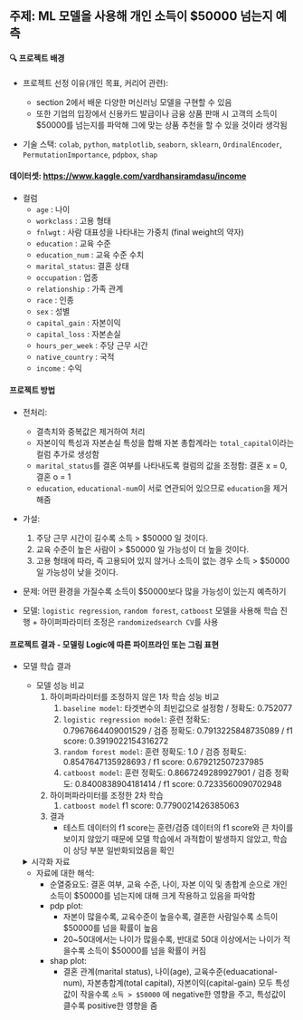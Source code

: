 ## 주제: ML 모델을 사용해 개인 소득이 $50000 넘는지 예측


#### 🔍 프로젝트 배경
- 프로젝트 선정 이유(개인 목표, 커리어 관련): 
  - section 2에서 배운 다양한 머신러닝 모델을 구현할 수 있음
  - 또한 기업의 입장에서 신용카드 발급이나 금융 상품 판매 시 고객의 소득이 $50000를 넘는지를 파악해 그에 맞는 상품 추천을 할 수 있을 것이라 생각됨

- 기술 스택: `colab`, `python`, `matplotlib`, `seaborn`, `sklearn`, `OrdinalEncoder`, `PermutationImportance`, `pdpbox`, `shap`


#### 데이터셋: https://www.kaggle.com/vardhansiramdasu/income
- 컬럼
  - `age` : 나이
  - `workclass` : 고용 형태
  - `fnlwgt` : 사람 대표성을 나타내는 가중치 (final weight의 약자)
  - `education` : 교육 수준
  - `education_num` : 교육 수준 수치
  - `marital_status`: 결혼 상태
  - `occupation` : 업종
  - `relationship` : 가족 관계
  - `race` : 인종
  - `sex` : 성별
  - `capital_gain` : 자본이익
  - `capital_loss` : 자본손실
  - `hours_per_week` : 주당 근무 시간
  - `native_country` : 국적
  - `income` : 수익 

#### 프로젝트 방법
- 전처리:
  - 결측치와 중복값은 제거하여 처리
  - 자본이익 특성과 자본손실 특성을 합해 자본 총합계라는 `total_capital`이라는 컬럼 추가로 생성함
  - `marital_status`를 결혼 여부를 나타내도록 컬럼의 값을 조정함: 결혼 x = 0, 결혼 o = 1
  - `education`, `educational-num`이 서로 연관되어 있으므로 `education`을 제거해줌
- 가설: 
  1. 주당 근무 시간이 길수록 소득 > $50000 일 것이다.
  2. 교육 수준이 높은 사람이 > $50000 일 가능성이 더 높을 것이다.
  3. 고용 형태에 따라, 즉 고용되어 있지 않거나 소득이 없는 경우 소득 > $50000 일 가능성이 낮을 것이다.

- 문제: 어떤 환경을 가질수록 소득이 $50000보다 많을 가능성이 있는지 예측하기
- 모델: `logistic regression`, `random forest`, `catboost` 모델을 사용해 학습 진행 + 하이퍼파라미터 조정은 `randomizedsearch CV`를 사용


#### 프로젝트 결과 - 모델링 Logic에 따른 파이프라인 또는 그림 표현
- 모델 학습 결과
  - 모델 성능 비교 
    1. 하이퍼파라미터를 조정하지 않은 1차 학습 성능 비교
        1. `baseline model`: 타겟변수의 최빈값으로 설정함 / 정확도: 0.752077
        2. `logistic regression model`: 훈련 정확도: 0.7967664409001529 / 검증 정확도: 0.7913225848735089 / f1 score: 0.3919022154316272
        3. `random forest model`: 훈련 정확도: 1.0 / 검증 정확도: 0.8547647135928693 / f1 score: 0.679212507237985
        4. `catboost model`: 훈련 정확도: 0.8667249289927901 / 검증 정확도: 0.8400838904181414 / f1 score: 0.7233560090702948
    2. 하이퍼파라미터를 조정한 2차 학습
       1. `catboost model` f1 score: 0.7790021426385063 
    3. 결과
        - 테스트 데이터의 f1 score는 훈련/검증 데이터의 f1 score와 큰 차이를 보이지 않았기 때문에 모델 학습에서 과적합이 발생하지 않았고, 학습이 상당 부분 일반화되었음을 확인

   <details>
      <summary>시각화 자료</summary>
        <img width="229" alt="스크린샷 2022-06-14 17 42 55" src="https://user-images.githubusercontent.com/93141881/173534330-b53bb744-fba7-4077-a2a7-9e1edb5c2705.png">
        <img width="229" alt="스크린샷 2022-06-14 17 42 55" src="https://user-images.githubusercontent.com/93141881/173534589-922b84e9-8b1e-45e8-9a3a-59085f296744.png">
        <img width="229" alt="스크린샷 2022-06-14 17 42 55" src="https://user-images.githubusercontent.com/93141881/173534521-0d28a50e-1ada-4cf3-8e40-10b6e124f201.png">
        <img width="229" alt="스크린샷 2022-06-14 17 42 55" src="https://user-images.githubusercontent.com/93141881/173534652-ec851054-8ed9-4d98-ab8f-19b12b2ceb3d.png">
        <img width="229" alt="스크린샷 2022-06-14 17 42 55" src="https://user-images.githubusercontent.com/93141881/173534696-5fb70fee-702e-4356-be0b-9458c947593c.png">
        <img width="229" alt="스크린샷 2022-06-14 17 42 55" src="https://user-images.githubusercontent.com/93141881/173534958-49ab4343-ae38-4594-8261-780489b67172.png">
        <img width="229" alt="스크린샷 2022-06-14 17 42 55" src="https://user-images.githubusercontent.com/93141881/173535013-f6bbac6e-09c3-405e-9787-50650eb0f093.png">

    </details>


   - 자료에 대한 해석: 
      - 순열중요도: 결혼 여부, 교육 수준, 나이, 자본 이익 및 총합계 순으로 개인 소득이 $50000를 넘는지에 대해 크게 작용하고 있음을 파악함
      - pdp plot: 
          - 자본이 많을수록, 교육수준이 높을수록, 결혼한 사람일수록 소득이 $50000를 넘을 확률이 높음
          - 20~50대에서는 나이가 많을수록, 반대로 50대 이상에서는 나이가 적을수록 소득이 $50000를 넘을 확률이 커짐
      - shap plot: 
          - 결혼 관계(marital status), 나이(age), 교육수준(eduacational-num), 자본총합계(total capital), 자본이익(capital-gain) 모두 특성값이 작을수록 `소득 > $50000` 에 negative한 영향을 주고, 특성값이 클수록 positive한 영향을 줌



